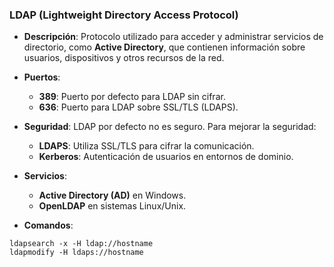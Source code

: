 ### **LDAP (Lightweight Directory Access Protocol)**

- **Descripción**: Protocolo utilizado para acceder y administrar servicios de directorio, como **Active Directory**, que contienen información sobre usuarios, dispositivos y otros recursos de la red.
    
- **Puertos**:
    - **389**: Puerto por defecto para LDAP sin cifrar.
    - **636**: Puerto para LDAP sobre SSL/TLS (LDAPS).

- **Seguridad**: LDAP por defecto no es seguro. Para mejorar la seguridad:
    - **LDAPS**: Utiliza SSL/TLS para cifrar la comunicación.
    - **Kerberos**: Autenticación de usuarios en entornos de dominio.

- **Servicios**:
    - **Active Directory (AD)** en Windows.
    - **OpenLDAP** en sistemas Linux/Unix.

- **Comandos**:
```
ldapsearch -x -H ldap://hostname
ldapmodify -H ldaps://hostname
```